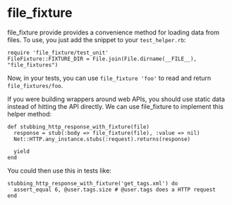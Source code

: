 # file\_fixture

file\_fixture provide provides a convenience method for loading data from files. To use, you just add the snippet to your `test_helper.rb`:

    require 'file_fixture/test_unit'
    FileFixture::FIXTURE_DIR = File.join(File.dirname(__FILE__), "file_fixtures")

Now, in your tests, you can use `file_fixture 'foo'` to read and return `file_fixtures/foo`.

If you were building wrappers around web APIs, you should use static data instead of hitting the API directly. We can use file_fixture to implement this helper method:

    def stubbing_http_response_with_fixture(file)
      response = stub(:body => file_fixture(file), :value => nil)
      Net::HTTP.any_instance.stubs(:request).returns(response)

      yield
    end

You could then use this in tests like:

    stubbing_http_response_with_fixture('get_tags.xml') do
      assert_equal 6, @user.tags.size # @user.tags does a HTTP request
    end